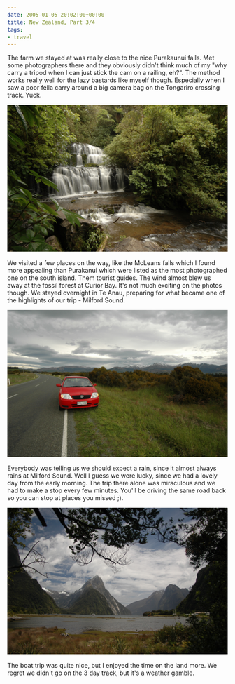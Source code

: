 ```yaml
---
date: 2005-01-05 20:02:00+00:00
title: New Zealand, Part 3/4
tags:
- travel
---
```


The farm we stayed at was really close to the nice Purakaunui falls. Met some photographers there and they obviously didn't think much of my "why carry a tripod when I can just stick the cam on a railing, eh?". The method works really well for the lazy bastards like myself though. Especially when I saw a poor fella carry around a big camera bag on the Tongariro crossing track.
Yuck.

![Purakaunui falls](dsc_8959.jpg)

We visited a few places on the way, like the McLeans falls which I found more appealing than Purakanui which were listed as the most photographed one on the south island. Them tourist guides. The wind almost blew us away at the fossil forest at Curior Bay. It's not much exciting on the photos though. We stayed overnight in Te Anau, preparing for what became one of the highlights of
our trip - Milford Sound.

![On the road](dsc_9018.jpg)

Everybody was telling us we should expect a rain, since it almost always rains at Milford Sound. Well I guess we were lucky, since we had a lovely day from the early morning. The trip there alone was miraculous and we had to make a stop every few minutes. You'll be driving the same road back so you can stop at places you missed ;).

![Milford Sound](dsc_9253.jpg)

The boat trip was quite nice, but I enjoyed the time on the land more. We regret we didn't go on the 3 day track, but it's a weather gamble.